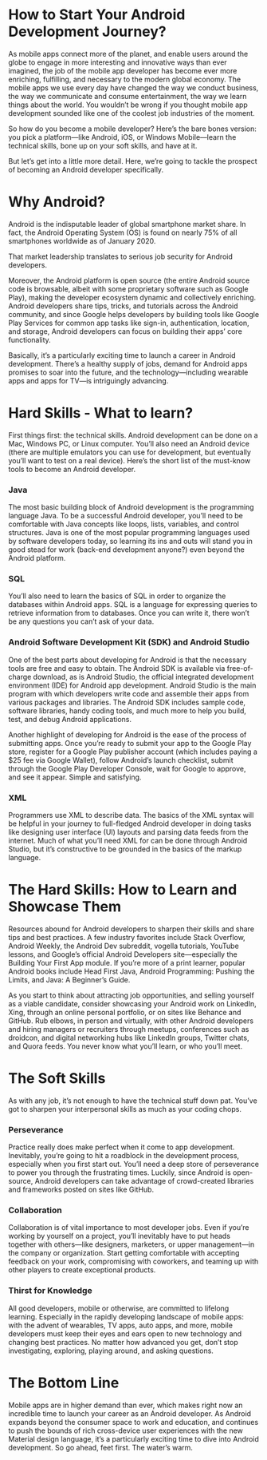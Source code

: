# How to Start Your Android Development Journey?

As mobile apps connect more of the planet, and enable users around the globe to engage in more interesting and innovative ways than ever imagined, the job of the mobile app developer has become ever more enriching, fulfilling, and necessary to the modern global economy. The mobile apps we use every day have changed the way we conduct business, the way we communicate and consume entertainment, the way we learn things about the world. You wouldn’t be wrong if you thought mobile app development sounded like one of the coolest job industries of the moment.

So how do you become a mobile developer? Here’s the bare bones version: you pick a platform—like Android, iOS, or Windows Mobile—learn the technical skills, bone up on your soft skills, and have at it.


But let’s get into a little more detail. Here, we’re going to tackle the prospect of becoming an Android developer specifically.

# Why Android?
Android is the indisputable leader of global smartphone market share. In fact, the Android Operating System (OS) is found on nearly 75% of all smartphones worldwide as of January 2020.

That market leadership translates to serious job security for Android developers.

Moreover, the Android platform is open source (the entire Android source code is browsable, albeit with some proprietary software such as Google Play), making the developer ecosystem dynamic and collectively enriching. Android developers share tips, tricks, and tutorials across the Android community, and since Google helps developers by building tools like Google Play Services for common app tasks like sign-in, authentication, location, and storage, Android developers can focus on building their apps’ core functionality.

Basically, it’s a particularly exciting time to launch a career in Android development. There’s a healthy supply of jobs, demand for Android apps promises to soar into the future, and the technology—including wearable apps and apps for TV—is intriguingly advancing.

# Hard Skills - What to learn?
First things first: the technical skills. Android development can be done on a Mac, Windows PC, or Linux computer. You’ll also need an Android device (there are multiple emulators you can use for development, but eventually you’ll want to test on a real device). Here’s the short list of the must-know tools to become an Android developer.

### Java
The most basic building block of Android development is the programming language Java. To be a successful Android developer, you’ll need to be comfortable with Java concepts like loops, lists, variables, and control structures. Java is one of the most popular programming languages used by software developers today, so learning its ins and outs will stand you in good stead for work (back-end development anyone?) even beyond the Android platform.

### SQL
You’ll also need to learn the basics of SQL in order to organize the databases within Android apps. SQL is a language for expressing queries to retrieve information from to databases. Once you can write it, there won’t be any questions you can’t ask of your data.
### Android Software Development Kit (SDK) and Android Studio
One of the best parts about developing for Android is that the necessary tools are free and easy to obtain. The Android SDK is available via free-of-charge download, as is Android Studio, the official integrated development environment (IDE) for Android app development. Android Studio is the main program with which developers write code and assemble their apps from various packages and libraries. The Android SDK includes sample code, software libraries, handy coding tools, and much more to help you build, test, and debug Android applications.

Another highlight of developing for Android is the ease of the process of submitting apps. Once you’re ready to submit your app to the Google Play store, register for a Google Play publisher account (which includes paying a $25 fee via Google Wallet), follow Android’s launch checklist, submit through the Google Play Developer Console, wait for Google to approve, and see it appear. Simple and satisfying.

### XML
Programmers use XML to describe data. The basics of the XML syntax will be helpful in your journey to full-fledged Android developer in doing tasks like designing user interface (UI) layouts and parsing data feeds from the internet. Much of what you’ll need XML for can be done through Android Studio, but it’s constructive to be grounded in the basics of the markup language.

# The Hard Skills: How to Learn and Showcase Them
Resources abound for Android developers to sharpen their skills and share tips and best practices. A few industry favorites include Stack Overflow, Android Weekly, the Android Dev subreddit, vogella tutorials, YouTube lessons, and Google’s official Android Developers site—especially the Building Your First App module. If you’re more of a print learner, popular Android books include Head First Java, Android Programming: Pushing the Limits, and Java: A Beginner’s Guide.

As you start to think about attracting job opportunities, and selling yourself as a viable candidate, consider showcasing your Android work on LinkedIn, Xing, through an online personal portfolio, or on sites like Behance and GitHub. Rub elbows, in person and virtually, with other Android developers and hiring managers or recruiters through meetups, conferences such as droidcon, and digital networking hubs like LinkedIn groups, Twitter chats, and Quora feeds. You never know what you’ll learn, or who you’ll meet.

# The Soft Skills
As with any job, it’s not enough to have the technical stuff down pat. You’ve got to sharpen your interpersonal skills as much as your coding chops.

### Perseverance
Practice really does make perfect when it come to app development. Inevitably, you’re going to hit a roadblock in the development process, especially when you first start out. You’ll need a deep store of perseverance to power you through the frustrating times. Luckily, since Android is open-source, Android developers can take advantage of crowd-created libraries and frameworks posted on sites like GitHub.

### Collaboration
Collaboration is of vital importance to most developer jobs. Even if you’re working by yourself on a project, you’ll inevitably have to put heads together with others—like designers, marketers, or upper management—in the company or organization. Start getting comfortable with accepting feedback on your work, compromising with coworkers, and teaming up with other players to create exceptional products.

### Thirst for Knowledge
All good developers, mobile or otherwise, are committed to lifelong learning. Especially in the rapidly developing landscape of mobile apps: with the advent of wearables, TV apps, auto apps, and more, mobile developers must keep their eyes and ears open to new technology and changing best practices. No matter how advanced you get, don’t stop investigating, exploring, playing around, and asking questions.

# The Bottom Line
Mobile apps are in higher demand than ever, which makes right now an incredible time to launch your career as an Android developer. As Android expands beyond the consumer space to work and education, and continues to push the bounds of rich cross-device user experiences with the new Material design language, it’s a particularly exciting time to dive into Android development. So go ahead, feet first. The water’s warm.
